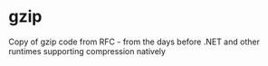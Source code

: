 # gzip
Copy of gzip code from RFC - from the days before .NET and other runtimes supporting compression natively

